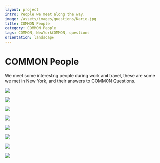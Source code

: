 ```yaml
---
layout: project
intro: People we meet along the way.   
image: /assets/images/questions/Karie.jpg
title: COMMON People
category: COMMON People
tags: COMMON, NewYorkCOMMON, questions
orientation: landscape
---
```


# COMMON People

We meet some interesting people during work and travel, these are some we met in New York, and their answers to COMMON Questions.  

![](/assets/images/questions/Karie.jpg)

![](/assets/images/questions/KarieQs.jpg)

![](/assets/images/questions/Lee.jpg)

![](/assets/images/questions/LeeQs.jpg)

![](/assets/images/questions/Martha.jpg)

![](/assets/images/questions/MarthaQs.jpg)

![](/assets/images/questions/Martin.jpg)

![](/assets/images/questions/MartinQs.jpg)